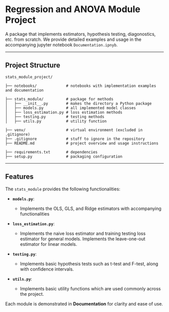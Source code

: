 # Regression and ANOVA Module Project

A package that implements estimators, hypothesis testing, diagonostics, etc. from scratch. We provide detailed examples and usage in the accompanying jupyter notebook `Documentation.ipnyb`.

---

## **Project Structure**
```
stats_module_project/

├── notebooks/             # notebooks with implementation examples and documentation

├── stats_module/          # package for methods
│   ├── __init__.py        # makes the directory a Python package
│   ├── models.py          # all implemented model classes
│   ├── loss_estimation.py # loss estimation methods
│   ├── testing.py         # testing methods
│   ├── utils.py           # utility function

├── venv/                  # virtual environment (excluded in .gitignore)
├── .gitignore             # stuff to ignore in the repository
├── README.md              # project overview and usage instructions

├── requirements.txt       # dependencies
├── setup.py               # packaging configuration
```
---

## **Features**

The `stats_module` provides the following functionalities:

- **`models.py`**:
  - Implements the OLS, GLS, and Ridge estimators with accompanying functionalities
 
- **`loss_estimation.py`**:
  - Implements the naive loss estimator and training testing loss estimator for general models. Implements the leave-one-out estimator for linear models. 

- **`testing.py`**:
  - Implements basic hypothesis tests such as t-test and F-test, along with confidence intervals.
  
- **`utils.py`**:
  - Implements basic utility functions which are used commonly across the project.

Each module is demonstrated in **Documentation** for clarity and ease of use.
